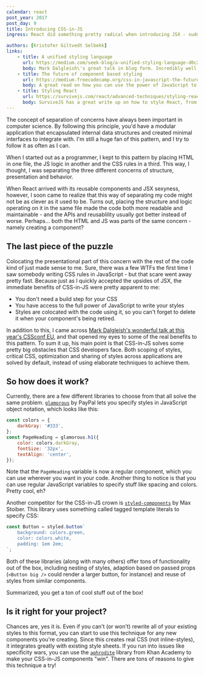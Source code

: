 ```yaml
---
calendar: react
post_year: 2017
post_day: 9
title: Introducing CSS-in-JS
ingress: React did something pretty radical when introducing JSX - suddenly we were blending our logic and structure in the same file. Now, the time has come to include CSS as well!

authors: [Kristofer Giltvedt Selbekk]
links:
    - title: A unified styling language
      url: https://medium.com/seek-blog/a-unified-styling-language-d0c208de2660
      body: Mark Dalgleish\'s great talk in blog form. Incredibly well written, and very inspiring!
    - title: The future of component based styling
      url: https://medium.freecodecamp.org/css-in-javascript-the-future-of-component-based-styling-70b161a79a32
      body: A great read on how you can use the power of JavaScript to achieve vertical rhythm in your designs
    - title: Styling React
      url: https://survivejs.com/react/advanced-techniques/styling-react/
      body: SurviveJS has a great write up on how to style React, from regular classes to CSS-in-JS
---
```


The concept of separation of concerns have always been important in computer science. By following this principle,
you'd have a modular application that encapsulated internal data structures and created minimal interfaces to integrate
with. I'm still a huge fan of this pattern, and I try to follow it as often as I can.

When I started out as a programmer, I kept to this pattern by placing HTML in one file, the JS logic in another and
the CSS rules in a third. This way, I thought, I was separating the three different concerns of structure, presentation
and behavior.

When React arrived with its reusable components and JSX sexyness, however, I soon came to realize that this way
of separating my code might not be as clever as it used to be. Turns out, placing the structure and logic operating on
it in the same file made the code both more readable and maintainable - and the APIs and reusablility usually got better
instead of worse. Perhaps... both the HTML and JS was parts of the same concern - namely creating a component?

## The last piece of the puzzle

Colocating the presentational part of this concern with the rest of the code kind of just made sense to me. Sure, there
was a few WTFs the first time I saw somebody writing CSS rules in JavaScript - but that scare went away pretty fast.
Because just as I quickly accepted the upsides of JSX, the immediate benefits of CSS-in-JS were pretty apparent to me:

-   You don't need a build step for your CSS
-   You have access to the full power of JavaScript to write your styles
-   Styles are colocated with the code using it, so you can't forget to delete it when your component's being retired.

In addition to this, I came across [Mark Dalgleish's wonderful talk at this year's CSSconf
EU](https://www.youtube.com/watch?v=X_uTCnaRe94), and that opened my eyes to some of the real benefits to this pattern.
To sum it up, his main point is that CSS-in-JS solves some pretty big obstacles that CSS developers face. Both scoping
of styles, critical CSS, optimization and sharing of styles across applications are solved by default, instead of using
elaborate techniques to achieve them.

## So how does it work?

Currently, there are a few different libraries to choose from that all solve the same problem.
[`glamorous`](https://github.com/paypal/glamorous) by PayPal lets you specify styles in JavaScript object notation,
which looks like this:

```javascript
const colors = {
    darkGray: '#333',
};
const PageHeading = glamorous.h1({
    color: colors.darkGray,
    fontSize: '32px',
    textAlign: 'center',
});
```

Note that the `PageHeading` variable is now a regular component, which you can use wherever you want in your code.
Another thing to notice is that you can use regular JavaScript variables to specify stuff like spacing and colors.
Pretty cool, eh?

Another competitor for the CSS-in-JS crown is [`styled-components`](https://www.styled-components.com/) by Max
Stoiber. This library uses something called tagged template literals to specify CSS:

```javascript
const Button = styled.button`
    background: colors.green,
    color: colors.white,
    padding: 1em 2em;
`;
```

Both of these libraries (along with many others) offer tons of functionality out of the box, including nesting of
styles, adaption based on passed props (`<Button big />` could render a larger button, for instance) and reuse of
styles from similar components.

Summarized, you get a ton of cool stuff out of the box!

## Is it right for your project?

Chances are, yes it is. Even if you can't (or won't) rewrite all of your existing styles to this format, you can start
to use this technique for any new components you're creating. Since this creates real CSS (not inline-styles), it
integrates greatly with existing style sheets. If you run into issues like specificity wars, you can use the
[`aphrodite`](https://github.com/Khan/aphrodite) library from Khan Academy to make your CSS-in-JS components "win".
There are tons of reasons to give this technique a try!
